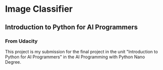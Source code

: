 # Image Classifier
## Introduction to Python for AI Programmers
### From Udacity

This project is my submission for the final project in the unit "Introduction to Python for AI Programmers" in the AI Programming with Python Nano Degree.